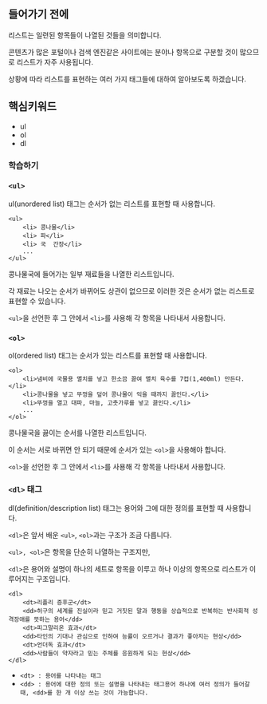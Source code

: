 
## 들어가기 전에

리스트는 일련된 항목들이 나열된 것들을 의미합니다.

콘텐츠가 많은 포털이나 검색 엔진같은 사이트에는 분야나 항목으로 구분할 것이 많으므로 리스트가 자주 사용됩니다.

상황에 따라 리스트를 표현하는 여러 가지 태그들에 대하여 알아보도록 하겠습니다.

 ## 핵심키워드

+ ul
+ ol
+ dl

### 학습하기

### ```<ul>```

ul(unordered list) 태그는 순서가 없는 리스트를 표현할 때 사용합니다.

```
<ul> 
    <li> 콩나물</li> 
    <li> 파</li> 
    <li> 국  간장</li> 
    ... 
</ul> 
```

콩나물국에 들어가는 일부 재료들을 나열한 리스트입니다.

각 재료는 나오는 순서가 바뀌어도 상관이 없으므로 이러한 것은 순서가 없는 리스트로 표현할 수 있습니다.

```<ul>```을 선언한 후 그 안에서 ```<li>```를 사용해 각 항목을 나타내서 사용합니다.

### ```<ol>```

ol(ordered list) 태그는 순서가 있는 리스트를 표현할 때 사용합니다.

```
<ol>
    <li>냄비에 국물용 멸치를 넣고 한소끔 끓여 멸치 육수를 7컵(1,400ml) 만든다.</li>
    <li>콩나물을 넣고 뚜껑을 덮어 콩나물이 익을 때까지 끓인다.</li>
    <li>뚜껑을 열고 대파, 마늘, 고춧가루를 넣고 끓인다.</li>
    ...
</ol>
```

콩나물국을 끓이는 순서를 나열한 리스트입니다.

이 순서는 서로 바뀌면 안 되기 때문에 순서가 있는 ```<ol>```을 사용해야 합니다.

```<ol>```을 선언한 후 그 안에서 ```<li>```를 사용해 각 항목을 나타내서 사용합니다.

### ```<dl>``` 태그

dl(definition/description list) 태그는 용어와 그에 대한 정의를 표현할 때 사용합니다.

```<dl>```은 앞서 배운 ```<ul>```, ```<ol>```과는 구조가 조금 다릅니다.

```<ul>, <ol>```은 항목을 단순히 나열하는 구조지만,

```<dl>```은 용어와 설명이 하나의 세트로 항목을 이루고 하나 이상의 항목으로 리스트가 이루어지는 구조입니다.

```
<dl>
    <dt>리플리 증후군</dt>
    <dd>허구의 세계를 진실이라 믿고 거짓된 말과 행동을 상습적으로 반복하는 반사회적 성격장애를 뜻하는 용어</dd>
    <dt>피그말리온 효과</dt>
    <dd>타인의 기대나 관심으로 인하여 능률이 오르거나 결과가 좋아지는 현상</dd>
    <dt>언더독 효과</dt>
    <dd>사람들이 약자라고 믿는 주체를 응원하게 되는 현상</dd>
</dl>
```

+ ```<dt> : 용어를 나타내는 태그```
+ ``` <dd> : 용어에 대한 정의 또는 설명을 나타내는 태그용어 하나에 여러 정의가 들어갈 때, <dd>를 한 개 이상 쓰는 것이 가능합니다. ```







